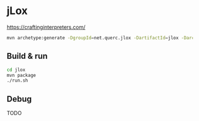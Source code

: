 # jLox

https://craftinginterpreters.com/

```sh
mvn archetype:generate -DgroupId=net.querc.jlox -DartifactId=jlox -DarchetypeArtifactId=maven-archetype-quickstart -DarchetypeVersion=1.5 -DinteractiveMode=false
```

## Build & run

```sh
cd jlox
mvn package
./run.sh
```

## Debug

TODO
